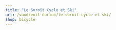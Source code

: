 ```yaml
---
title: "Le Suroît Cycle et Ski"
url: /vaudreuil-dorion/le-suroit-cycle-et-ski/
shop: bicycle
---
```

